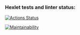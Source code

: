 ### Hexlet tests and linter status:
[![Actions Status](https://github.com/alisa-kz/python-project-49/actions/workflows/hexlet-check.yml/badge.svg)](https://github.com/alisa-kz/python-project-49/actions)

[![Maintainability](https://api.codeclimate.com/v1/badges/ce98e1ebc9372648e7ce/maintainability)](https://codeclimate.com/github/alisa-kz/python-project-49/maintainability)
